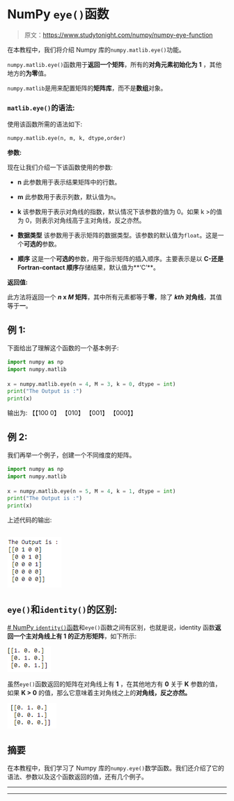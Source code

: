 # NumPy `eye()`函数

> 原文：<https://www.studytonight.com/numpy/numpy-eye-function>

在本教程中，我们将介绍 Numpy 库的`numpy.matlib.eye()`功能。

`numpy.matlib.eye()`函数用于**返回一个矩阵**，所有的**对角元素初始化为 1** ，其他地方的**为零**值。

`numpy.matlib`是用来配置矩阵的**矩阵库**，而不是**数组**对象。

### `matlib.eye()`的语法:

使用该函数所需的语法如下:

```py
numpy.matlib.eye(n, m, k, dtype,order) 
```

**参数:**

现在让我们介绍一下该函数使用的参数:

*   **n**
    此参数用于表示结果矩阵中的行数。

*   **m**
    此参数用于表示列数，默认值为`n`。

*   **k**
    该参数用于表示对角线的指数，默认情况下该参数的值为 0。如果 k >的值为 0，则表示对角线高于主对角线，反之亦然。

*   **数据类型**
    该参数用于表示矩阵的数据类型。该参数的默认值为`float`。这是一个**可选的**参数。

*   **顺序**
    这是一个**可选的**参数，用于指示矩阵的插入顺序。主要表示是以 **C-还是 Fortran-contact 顺序**存储结果，默认值为**‘C’**。

**返回值:**

此方法将返回一个 ***n* x *M* 矩阵**，其中所有元素都等于**零**，除了 ***kth* 对角线**，其值等于**一**。

## 例 1:

下面给出了理解这个函数的一个基本例子:

```py
import numpy as np  
import numpy.matlib  

x = numpy.matlib.eye(n = 4, M = 3, k = 0, dtype = int)
print("The Output is :")
print(x)
```

输出为:
【【100 0】
【010】
【001】
【000】】

## 例 2:

我们再举一个例子，创建一个不同维度的矩阵。

```py
import numpy as np  
import numpy.matlib  

x = numpy.matlib.eye(n = 5, M = 4, k = 1, dtype = int)
print("The Output is :")
print(x)
```

上述代码的输出:

## ![Numpy eye() function example](img/1e9cfc7dbb9f1196224ce46d2d9913b9.png)

## `eye()`和`identity()`的区别:

[# NumPy `identity()`函数](https://www.studytonight.com/numpy/numpy-identity-function)和`eye()`函数之间有区别，也就是说，identity 函数**返回一个主对角线上有 1 的正方形矩阵**，如下所示:

![Numpy identity() function](img/7afe552345e5fdce0083b2cc691d33db.png)

虽然`eye()`函数返回的矩阵在对角线上有 **1** ，在其他地方有 **0** 关于 **K** 参数的值，如果 **K > 0** 的值，那么它意味着主对角线之上的**对角线，反之亦然。**

![Numpy eye() function](img/2abc4657162d465b689499d4bad5a279.png)

## 摘要

在本教程中，我们学习了 Numpy 库的`numpy.eye()`数学函数。我们还介绍了它的语法、参数以及这个函数返回的值，还有几个例子。

* * *

* * *